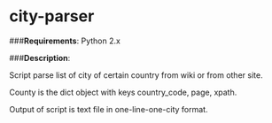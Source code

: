 city-parser
===========

###__Requirements__: 
Python 2.x


###__Description__:

Script parse list of city of certain country from wiki or from other site.

County is the dict object with keys country_code, page, xpath.

Output of script is  text file in one-line-one-city format.
